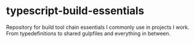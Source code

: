 # typescript-build-essentials
Repository for build tool chain essentials I commonly use in projects I work. From typedefinitions to shared gulpfiles and everything in between.
